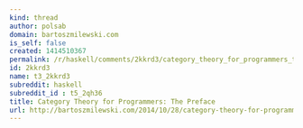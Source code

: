 ```yaml
---
kind: thread
author: polsab
domain: bartoszmilewski.com
is_self: false
created: 1414510367
permalink: /r/haskell/comments/2kkrd3/category_theory_for_programmers_the_preface/
id: 2kkrd3
name: t3_2kkrd3
subreddit: haskell
subreddit_id : t5_2qh36
title: Category Theory for Programmers: The Preface
url: http://bartoszmilewski.com/2014/10/28/category-theory-for-programmers-the-preface/
---
```



